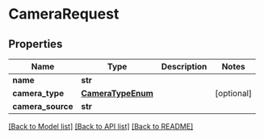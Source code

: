 # CameraRequest


## Properties
Name | Type | Description | Notes
------------ | ------------- | ------------- | -------------
**name** | **str** |  | 
**camera_type** | [**CameraTypeEnum**](CameraTypeEnum.md) |  | [optional] 
**camera_source** | **str** |  | 

[[Back to Model list]](../README.md#documentation-for-models) [[Back to API list]](../README.md#documentation-for-api-endpoints) [[Back to README]](../README.md)


